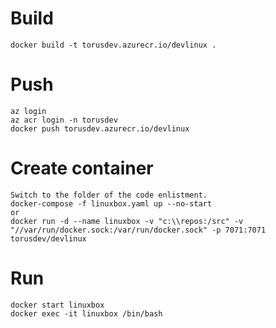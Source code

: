 # Build
    docker build -t torusdev.azurecr.io/devlinux .

# Push
    az login
    az acr login -n torusdev
    docker push torusdev.azurecr.io/devlinux

# Create container
    Switch to the folder of the code enlistment.
    docker-compose -f linuxbox.yaml up --no-start
    or
    docker run -d --name linuxbox -v "c:\\repos:/src" -v "//var/run/docker.sock:/var/run/docker.sock" -p 7071:7071 torusdev/devlinux
    
# Run
    docker start linuxbox
    docker exec -it linuxbox /bin/bash
